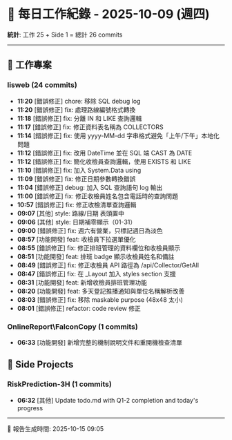# 📅 每日工作紀錄 - 2025-10-09 (週四)

**統計**: 工作 25 + Side 1 = 總計 26 commits

---

## 💼 工作專案

### lisweb (24 commits)

- **11:20** [錯誤修正] chore: 移除 SQL debug log
- **11:20** [錯誤修正] fix: 處理路線編號格式轉換
- **11:18** [錯誤修正] fix: 分離 IN 和 LIKE 查詢邏輯
- **11:17** [錯誤修正] fix: 修正資料表名稱為 COLLECTORS
- **11:14** [錯誤修正] fix: 使用 yyyy-MM-dd 字串格式避免「上午/下午」本地化問題
- **11:12** [錯誤修正] fix: 改用 DateTime 並在 SQL 端 CAST 為 DATE
- **11:12** [錯誤修正] fix: 簡化收檢員查詢邏輯，使用 EXISTS 和 LIKE
- **11:10** [錯誤修正] fix: 加入 System.Data using
- **11:09** [錯誤修正] fix: 修正日期參數轉換錯誤
- **11:04** [錯誤修正] debug: 加入 SQL 查詢語句 log 輸出
- **11:00** [錯誤修正] fix: 修正收檢員姓名包含電話時的查詢問題
- **10:57** [錯誤修正] fix: 修正收檢清單查詢邏輯
- **09:07** [其他] style: 路線/日期 表頭置中
- **09:06** [其他] style: 日期補零顯示（01-31）
- **09:00** [錯誤修正] fix: 週六有營業，只標記週日為淡色
- **08:57** [功能開發] feat: 收檢員下拉選單優化
- **08:55** [錯誤修正] fix: 修正排班管理的資料欄位和收檢員顯示
- **08:51** [功能開發] feat: 排班 badge 顯示收檢員姓名和備註
- **08:49** [錯誤修正] fix: 修正收檢員 API 路徑為 /api/Collector/GetAll
- **08:47** [錯誤修正] fix: 在 _Layout 加入 styles section 支援
- **08:31** [功能開發] feat: 新增收檢員排班管理功能
- **08:20** [功能開發] feat: 多天登記推播通知與單位名稱解析改善
- **08:03** [錯誤修正] fix: 移除 maskable purpose (48x48 太小)
- **08:01** [錯誤修正] refactor: code review 修正

### OnlineReport\FalconCopy (1 commits)

- **06:33** [功能開發] 新增完整的機制說明文件和重開機檢查清單

## 🎨 Side Projects

### RiskPrediction-3H (1 commits)

- **06:32** [其他] Update todo.md with Q1-2 completion and today's progress

---

📅 報告生成時間: 2025-10-15 09:05
